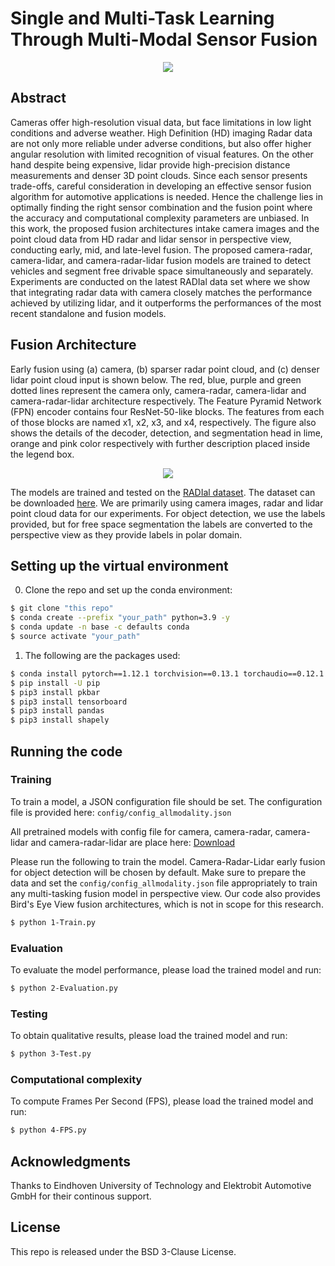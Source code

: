 # Single and Multi-Task Learning Through Multi-Modal Sensor Fusion

<p align="center">
  <img src="images/ieeeiv_overview_v2.png" div align=center>
</p> 

## Abstract
Cameras offer high-resolution visual data, but face limitations in low light conditions and adverse weather. High Definition (HD) imaging Radar data are not only more reliable under adverse conditions, but also offer higher angular resolution with limited recognition of visual features. On the other hand despite being expensive, lidar provide high-precision distance measurements and denser 3D point clouds. Since each sensor presents trade-offs, careful consideration in developing an effective sensor fusion algorithm for automotive applications is needed. Hence the challenge lies in optimally finding the right sensor combination and the fusion point where the accuracy and computational complexity parameters are unbiased. In this work, the proposed fusion architectures intake camera images and the point cloud data from HD radar and lidar sensor in perspective view, conducting early, mid, and late-level fusion. The proposed camera-radar, camera-lidar, and camera-radar-lidar fusion models are trained to detect vehicles and segment free drivable space simultaneously and separately. Experiments are conducted on the latest RADIal data set where we show that integrating radar data with camera closely matches the performance achieved by utilizing lidar, and it outperforms the performances of the most recent standalone and fusion models.

## Fusion Architecture
Early fusion using (a) camera, (b) sparser radar point cloud, and (c) denser lidar point cloud input is shown below. The red, blue, purple and green dotted lines represent the camera only, camera-radar, camera-lidar and camera-radar-lidar architecture respectively. The Feature Pyramid Network (FPN) encoder contains four ResNet-50-like blocks. The features from each of those blocks are named x1, x2, x3, and x4, respectively. The figure also shows the details of the decoder, detection, and segmentation head in lime, orange and pink color respectively with further description placed inside the legend box.
<p align="center">
  <img src="images/detailed_arch.png" div align=center>
</p>

The models are trained and tested on the [RADIal dataset](https://github.com/valeoai/RADIal/tree/main). The dataset can be downloaded
[here](https://github.com/valeoai/RADIal/tree/main?tab=readme-ov-file#download-instructions). We are primarily using camera images, radar and lidar point cloud data for our experiments. For object detection, we use the labels provided, but for free space segmentation the labels are converted to the perspective view as they provide labels in polar domain.

## Setting up the virtual environment
0. Clone the repo and set up the conda environment:
```bash
$ git clone "this repo"
$ conda create --prefix "your_path" python=3.9 -y
$ conda update -n base -c defaults conda
$ source activate "your_path"
```

1. The following are the packages used:
```bash
$ conda install pytorch==1.12.1 torchvision==0.13.1 torchaudio==0.12.1 cudatoolkit=11.3 -c pytorch
$ pip install -U pip
$ pip3 install pkbar
$ pip3 install tensorboard
$ pip3 install pandas
$ pip3 install shapely
```
## Running the code

### Training
To train a model, a JSON configuration file should be set. 
The configuration file is provided here: `config/config_allmodality.json`

All pretrained models with config file for camera, camera-radar, camera-lidar and camera-radar-lidar are place here: [Download](https://drive.google.com/drive/folders/1LWGNDl83KXffw0y70bqBalbg2APYaLhC?usp=drive_link)

Please run the following to train the model. Camera-Radar-Lidar early fusion for object detection will be chosen by default. Make sure to prepare the data and set the `config/config_allmodality.json` file appropriately to train any multi-tasking fusion model in perspective view. Our code also provides Bird's Eye View fusion architectures, which is not in scope for this research. 
```bash
$ python 1-Train.py
```
### Evaluation
To evaluate the model performance, please load the trained model and run:
```bash
$ python 2-Evaluation.py
```
### Testing
To obtain qualitative results, please load the trained model and run:
```bash
$ python 3-Test.py
```
### Computational complexity
To compute Frames Per Second (FPS), please load the trained model and run:
```bash
$ python 4-FPS.py
```
## Acknowledgments
Thanks to Eindhoven University of Technology and Elektrobit Automotive GmbH for their continous support.

## License
This repo is released under the BSD 3-Clause License.
